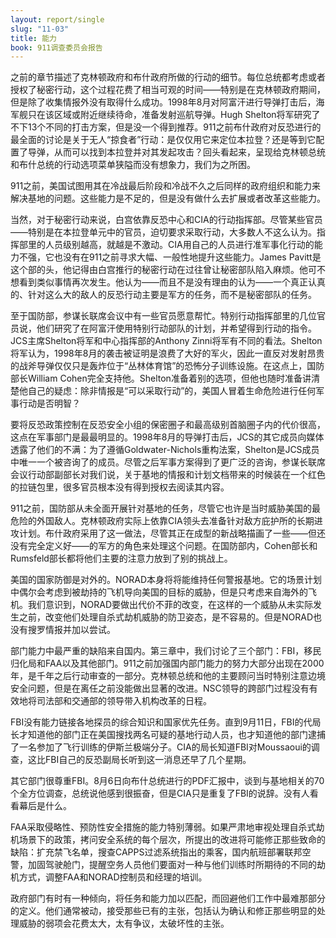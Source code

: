 ```yaml
---
layout: report/single
slug: "11-03"
title: 能力
book: 911调查委员会报告
---
```

之前的章节描述了克林顿政府和布什政府所做的行动的细节。每位总统都考虑或者授权了秘密行动，这个过程花费了相当可观的时间——特别是在克林顿政府期间，但是除了收集情报外没有取得什么成功。1998年8月对阿富汗进行导弹打击后，海军舰只在该区域或附近继续待命，准备发射巡航导弹。Hugh Shelton将军研究了不下13个不同的打击方案，但是没一个得到推荐。911之前布什政府对反恐进行的最全面的讨论是关于无人“掠食者”行动：是仅仅用它来定位本拉登？还是等到它配置了导弹，从而可以找到本拉登并对其发起攻击？回头看起来，呈现给克林顿总统和布什总统的行动选项菜单狭隘而没有想象力，我们为之所困。

911之前，美国试图用其在冷战最后阶段和冷战不久之后同样的政府组织和能力来解决基地的问题。这些能力是不足的，但是没有做什么去扩展或者改革这些能力。

当然，对于秘密行动来说，白宫依靠反恐中心和CIA的行动指挥部。尽管某些官员——特别是在本拉登单元中的官员，迫切要求采取行动，大多数人不这么认为。指挥部里的人员级别越高，就越是不激动。CIA用自己的人员进行准军事化行动的能力不强，它也没有在911之前寻求大幅、一般性地提升这些能力。James Pavitt是这个部的头，他记得由白宫推行的秘密行动在过往曾让秘密部队陷入麻烦。他可不想看到类似事情再次发生。他认为——而且不是没有理由的认为——一个真正认真的、针对这么大的敌人的反恐行动主要是军方的任务，而不是秘密部队的任务。

至于国防部，参谋长联席会议中有一些官员愿意帮忙。特别行动指挥部里的几位官员说，他们研究了在阿富汗使用特别行动部队的计划，并希望得到行动的指令。JCS主席Shelton将军和中心指挥部的Anthony Zinni将军有不同的看法。Shelton将军认为，1998年8月的袭击被证明是浪费了大好的军火，因此一直反对发射昂贵的战斧导弹仅仅只是轰炸位于“丛林体育馆”的恐怖分子训练设施。在这点上，国防部长William Cohen完全支持他。Shelton准备着别的选项，但他也随时准备讲清楚他自己的疑虑：除非情报是“可以采取行动”的，美国人冒着生命危险进行任何军事行动是否明智？

要将反恐政策控制在反恐安全小组的保密圈子和最高级别首脑圈子内的代价很高，这点在军事部门是最最明显的。1998年8月的导弹打击后，JCS的其它成员向媒体透露了他们的不满：为了遵循Goldwater-Nichols重构法案，Shelton是JCS成员中唯一一个被咨询了的成员。尽管之后军事方案得到了更广泛的咨询，参谋长联席会议行动部副部长对我们说，关于基地的情报和计划文档带来的时候装在一个红色的拉链包里，很多官员根本没有得到授权去阅读其内容。

911之前，国防部从未全面开展针对基地的任务，尽管它也许是当时威胁美国的最危险的外国敌人。克林顿政府实际上依靠CIA领头去准备针对敌方庇护所的长期进攻计划。布什政府采用了这一做法，尽管其正在成型的新战略描画了一些——但还没有完全定义好——的军方的角色来处理这个问题。在国防部内，Cohen部长和Rumsfeld部长都将他们主要的注意力放到了别的挑战上。

美国的国家防御是对外的。NORAD本身将将能维持任何警报基地。它的场景计划中偶尔会考虑到被劫持的飞机导向美国的目标的威胁，但是只考虑来自海外的飞机。我们意识到，NORAD要做出代价不菲的改变，在这样的一个威胁从未实际发生之前，改变他们处理自杀式劫机威胁的防卫姿态，是不容易的。但是NORAD也没有搜罗情报并加以尝试。

部门能力中最严重的缺陷来自国内。第三章中，我们讨论了三个部门：FBI，移民归化局和FAA以及其他部门。911之前加强国内部门能力的努力大部分出现在2000年，是千年之后行动审查的一部分。克林顿总统和他的主要顾问当时特别注意边境安全问题，但是在离任之前没能做出显著的改进。NSC领导的跨部门过程没有有效地将司法部和交通部的领导带入机构改革的日程。

FBI没有能力链接各地探员的综合知识和国家优先任务。直到9月11日，FBI的代局长才知道他的部门正在美国搜找两名可疑的基地行动人员，也才知道他的部门逮捕了一名参加了飞行训练的伊斯兰极端分子。CIA的局长知道FBI对Moussaoui的调查，这比FBI自己的反恐副局长听到这一消息还早了几个星期。

其它部门很尊重FBI。8月6日向布什总统进行的PDF汇报中，谈到与基地相关的70个全方位调查，总统说他感到很振奋，但是CIA只是重复了FBI的说辞。没有人看看幕后是什么。

FAA采取侵略性、预防性安全措施的能力特别薄弱。如果严肃地审视处理自杀式劫机场景下的政策，拷问安全系统的每个层次，所提出的改进将可能修正那些致命的缺陷：扩充禁飞名单，搜查CAPPS过滤系统指出的乘客，国内航班部署联邦空警，加固驾驶舱门，提醒空务人员他们要面对一种与他们训练时所期待的不同的劫机方式，调整FAA和NORAD控制员和经理的培训。

政府部门有时有一种倾向，将任务和能力加以匹配，而回避他们工作中最难那部分的定义。他们通常被动，接受那些已有的主张，包括认为确认和修正那些明显的处理威胁的弱项会花费太大，太有争议，太破坏性的主张。
